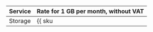 | Service | Rate for 1 GB per month, without VAT |
----- | -----
| Storage | {{ sku|RUB|cr.bucket.used_space.standard|month|string }} |
